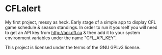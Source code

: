 # CFLalert
My first project, messy as heck.
Early stage of a simple app to display CFL game schedule & season standings.
In order to run it yourself you will need to get an API key from <http://api.cfl.ca> & then add it to your system environment variables under the name "CFL_API_KEY".

This project is licensed under the terms of the GNU GPLv3 license.
